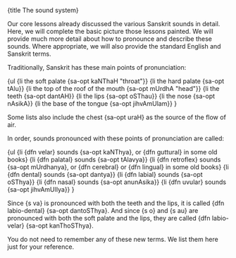 {title The sound system}

Our core lessons already discussed the various Sanskrit sounds in detail.
Here, we will complete the basic picture those lessons painted. We will provide
much more detail about how to pronounce and describe these sounds. Where
appropriate, we will also provide the standard English and Sanskrit terms.

Traditionally, Sanskrit has these main points of pronunciation:

{ul
    {li the soft palate {sa-opt kaNThaH "throat"}}
    {li the hard palate {sa-opt tAlu}}
    {li the top of the roof of the mouth {sa-opt mUrdhA "head"}}
    {li the teeth {sa-opt dantAH}}
    {li the lips {sa-opt oSThau}}
    {li the nose {sa-opt nAsikA}}
    {li the base of the tongue {sa-opt jihvAmUlam}}
}

Some lists also include the chest {sa-opt uraH} as the source of the flow of
air.

In order, sounds pronounced with these points of pronunciation are called:

{ul
    {li {dfn velar} sounds {sa-opt kaNThya}, or {dfn guttural} in some old
    books}
    {li {dfn palatal} sounds {sa-opt tAlavya}}
    {li {dfn retroflex} sounds {sa-opt mUrdhanya}, or {dfn cerebral} or {dfn
    lingual} in some old books}
    {li {dfn dental} sounds {sa-opt dantya}}
    {li {dfn labial} sounds {sa-opt oSThya}}
    {li {dfn nasal} sounds {sa-opt anunAsika}}
    {li {dfn uvular} sounds {sa-opt jihvAmUlIya}}
}

Since {s va} is pronounced with both the teeth and the lips, it is called {dfn
labio-dental} {sa-opt dantoSThya}. And since {s o} and {s au} are pronounced
with both the soft palate and the lips, they are called {dfn labio-velar}
{sa-opt kanThoSThya}.

You do not need to remember any of these new terms. We list them here just for
your reference.
